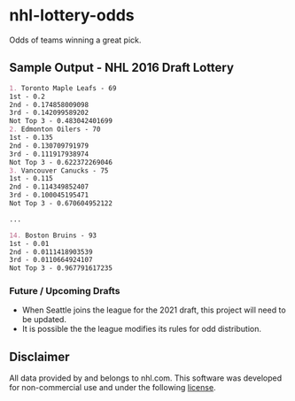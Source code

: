 # nhl-lottery-odds

Odds of teams winning a great pick.

## Sample Output - NHL 2016 Draft Lottery

```markdown
1. Toronto Maple Leafs - 69
1st - 0.2
2nd - 0.174858009098
3rd - 0.142099589202
Not Top 3 - 0.483042401699
2. Edmonton Oilers - 70
1st - 0.135
2nd - 0.130709791979
3rd - 0.111917938974
Not Top 3 - 0.622372269046
3. Vancouver Canucks - 75
1st - 0.115
2nd - 0.114349852407
3rd - 0.100045195471
Not Top 3 - 0.670604952122

...

14. Boston Bruins - 93
1st - 0.01
2nd - 0.0111418903539
3rd - 0.0110664924107
Not Top 3 - 0.967791617235
```

### Future / Upcoming Drafts

- When Seattle joins the league for the 2021 draft, this project will need to be updated.
- It is possible the the league modifies its rules for odd distribution.

## Disclaimer

All data provided by and belongs to nhl.com. This software was developed for non-commercial use and under the following [license](LICENSE).

